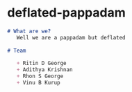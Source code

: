 
# deflated-pappadam 


```markdown  
# What are we?
   Well we are a pappadam but deflated
   
# Team 
   
   + Ritin D George
   + Adithya Krishnan
   + Rhon S George
   + Vinu B Kurup
  
```
